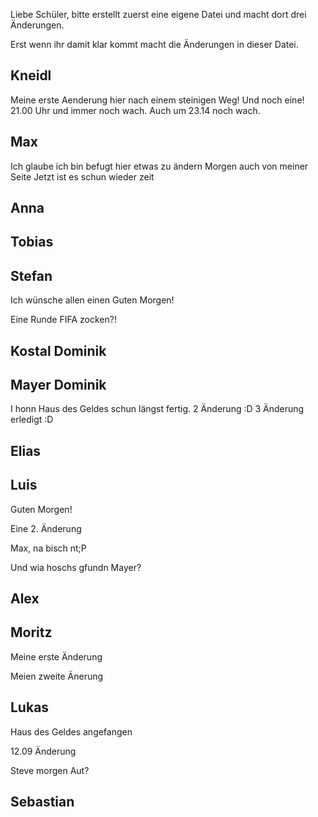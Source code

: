 Liebe Schüler, 
bitte erstellt zuerst eine eigene Datei und macht dort drei Änderungen. 

Erst wenn ihr damit klar kommt macht die Änderungen in dieser Datei. 


Kneidl
-
Meine erste Aenderung hier nach einem steinigen Weg!
Und noch eine!
21.00 Uhr und immer noch wach.
Auch um 23.14 noch wach.

Max
-
Ich glaube ich bin befugt hier etwas zu ändern
Morgen auch von meiner Seite
Jetzt ist es schun wieder zeit

Anna
-

Tobias
-

Stefan 
-
Ich wünsche allen einen Guten Morgen!

Eine Runde FIFA zocken?!

Kostal Dominik
-

Mayer Dominik
-
I honn Haus des Geldes schun längst fertig. 
2 Änderung :D
3 Änderung erledigt :D

Elias
-

Luis
-
Guten Morgen!

Eine 2. Änderung

Max, na bisch nt;P

Und wia hoschs gfundn Mayer?


Alex
-

Moritz
-
Meine erste Änderung

Meien zweite Änerung

Lukas
-
Haus des Geldes angefangen

12.09 Änderung

Steve morgen Aut?

Sebastian
-

